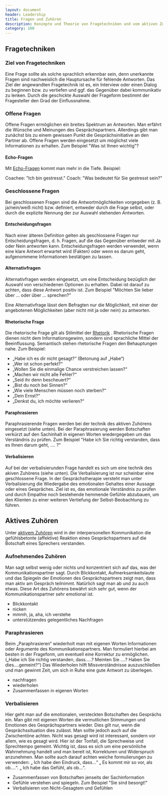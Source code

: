 ```yaml
---
layout: document
header: Leadership
title: Fragen und Zuhören
description: Konzepte und Theorie von Fragetechniken und vom aktiven Zuhören
category: 100
---
```


## Fragetechniken

### Ziel von Fragetechniken

Eine Frage sollte als solche sprachlich erkennbar sein, denn unerkannte Fragen sind nachweislich die Hauptursache für fehlende Antworten. Das Ziel der angewandten Fragetechnik ist es, ein Interview oder einen Dialog zu beginnen bzw. zu vertiefen und ggf. das Gegenüber dabei kommunikativ zu lenken. Durch die geschickte Auswahl der Frageform bestimmt der Fragesteller den Grad der Einflussnahme.

### Offene Fragen

Offene Fragen ermöglichen ein breites Spektrum an Antworten. Man erfährt die Wünsche und Meinungen des Gesprächspartners. Allerdings gibt man zunächst bis zu einem gewissen Punkt die Gesprächsinitiative an den Partner ab. Offene Fragen werden eingesetzt um möglichst viele Informationen zu erhalten. Zum Beispiel "Was ist Ihnen wichtig"?

#### Echo-Fragen

Mit [Echo-Fragen](https://de.wikipedia.org/wiki/Echo-Technik) kommt man mehr in die Tiefe. Beispiel:

Coachee: "Ich bin gestresst."
Coach: "Was bedeutet für Sie gestresst sein?"

### Geschlossene Fragen

Bei geschlossenen Fragen sind die Antwortmöglichkeiten vorgegeben (z. B. ja/nein/weiß nicht) bzw. definiert, entweder durch die Frage selbst, oder durch die explizite Nennung der zur Auswahl stehenden Antworten.

#### Entscheidungsfragen

Nach einer älteren Definition gelten als geschlossene Fragen nur Entscheidungsfragen, d. h. Fragen, auf die das Gegenüber entweder mit Ja oder Nein antworten kann. Entscheidungsfragen werden verwendet, wenn eine klare Antwort erwartet wird (Fakten) oder wenn es darum geht, aufgenommene Informationen bestätigen zu lassen.

#### Alternativfragen

Alternativfragen werden eingesetzt, um eine Entscheidung bezüglich der Auswahl von verschiedenen Optionen zu erhalten. Dabei ist darauf zu achten, dass diese Antwort positiv ist. Zum Beispiel "Möchten Sie lieber über ... oder über ... sprechen?"

Eine Alternativfrage lässt dem Befragten nur die Möglichkeit, mit einer der angebotenen Möglichkeiten (aber nicht mit ja oder nein) zu antworten.

#### Rhetorische Frage

Die rhetorische Frage gilt als Stilmittel der [Rhetorik](https://de.wikipedia.org/wiki/Rhetorik) . Rhetorische Fragen dienen nicht dem Informationsgewinn, sondern sind sprachliche Mittel der Beeinflussung. Semantisch stehen rhetorische Fragen den Behauptungen nahe. Zum Beispiel:

* „Habe ich es dir nicht gesagt?“ (Betonung auf „Habe“)
* „Wer ist schon perfekt?“
* „Wollen Sie die einmalige Chance verstreichen lassen?“
* „Machen wir nicht alle Fehler?“
* „Seid ihr denn bescheuert?“
* „Bist du noch bei Sinnen?“
* „Wie viele Menschen müssen noch sterben?“
* „Dein Ernst?“
* „Denkst du, ich möchte verlieren?“

#### Paraphrasieren

Paraphrasierende Fragen werden bei der technik des aktiven Zuhörens eingesetzt (siehe unten). Bei der Paraphrasierung werden Botschaften verkürzt auf den Sachinhalt in eigenen Worten wiedergegeben um das Verständnis zu prüfen. Zum Beispiel "Habe ich Sie richtig verstanden, dass es Ihnen darum geht, .... ?"

#### Verbalisieren

Auf bei der verbalisierunden Frage handelt es sich um eine technik des akiven Zuhörens (siehe unten). Die Verbalisierung ist nur scheinbar eine geschlossene Frage. In der Gesprächstherapie versteht man unter Verbalisierung die Wiedergabe des emotionalen Gehaltes einer Aussage oder eines Gespräches. Ziel ist es, das emotionale Verständnis zu prüfen und durch Empathie noch bestehende hemmende Gefühle abzubauen, um den Klienten zu einer weiteren Vertiefung der Selbst-Beobachtung zu führen.


## Aktives Zuhören

Unter [aktivem Zuhören](https://de.wikipedia.org/wiki/Aktives_Zuh%C3%B6ren) wird in der interpersonellen Kommunikation die gefühlsbetonte (affektive) Reaktion eines Gesprächspartners auf die Botschaft eines Sprechers verstanden.

### Aufnehmendes Zuhören

Man sagt selbst wenig oder nichts und konzentriert sich auf das, was der Kommunikationspartner sagt. Durch Blickkontakt, Aufmerksamkeitslaute und das Spiegeln der Emotionen des Gesprächspartners zeigt man, dass man aktiv am Gespräch teilnimmt. Natürlich sagt man ab und zu auch etwas. Diese Art des Zuhörens bewährt sich sehr gut, wenn der Kommunikationspartner sehr emotional ist.

* Blickkontakt
* nicken
* mmmh, ja, aha, ich verstehe
* unterstützendes gelegentliches Nachfragen

### Paraphrasieren

Beim „Paraphrasieren“ wiederholt man mit eigenen Worten Informationen oder Argumente des Kommunikationspartners. Man formuliert hierbei am besten in der Frageform, um eventuell eine Korrektur zu ermöglichen. („Habe ich Sie richtig verstanden, dass…..? Meinten Sie ….? Haben Sie dies….gemeint?“) Das Wiederholen hilft Missverständnisse auszuschließen und man gewinnt Zeit, um sich in Ruhe eine gute Antwort zu überlegen.

* nachfragen
* wiederholen
* Zusammenfassen in eigenen Worten

### Verbalisieren

Hier geht man auf die emotionalen, versteckten Botschaften des Gesprächs ein. Man gibt mit eigenen Worten die vermutlichen Stimmungen und Emotionen des Gesprächspartners wieder. Dies gilt nur, wenn die Gesprächssituation dies zulässt. Man sollte jedoch auch auf die Zwischentöne achten. Nicht was gesagt wird ist interessant, sondern vor allem, wie es gesagt wird. Hier ist der Tonfall, die Sprechweise und Sprechtempo gemeint. Wichtig ist, dass es sich um eine persönliche Wahrnehmung handelt und man bereit ist, Korrekturen und Widerspruch anzunehmen. Man sollte auch darauf achten weiche formulierungen zu verwenden: „ Ich habe den Eindruck, dass…“ „ Es kommt mir so vor, als ob….“. „ Ich habe das Gefühl, als ob…“.


* Zusammenfassen von Botschaften jenseits der Sachinformation
* Gefühle verstehen und spiegeln. Zum Beispiel "Sie sind besorgt!"
* Verbalisieren von Nicht-Gesagtem und Gefühlen